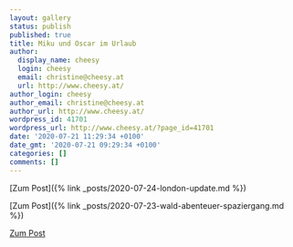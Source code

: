 ```yaml
---
layout: gallery
status: publish
published: true
title: Miku und Oscar im Urlaub
author:
  display_name: cheesy
  login: cheesy
  email: christine@cheesy.at
  url: http://www.cheesy.at/
author_login: cheesy
author_email: christine@cheesy.at
author_url: http://www.cheesy.at/
wordpress_id: 41701
wordpress_url: http://www.cheesy.at/?page_id=41701
date: '2020-07-21 11:29:34 +0100'
date_gmt: '2020-07-21 09:29:34 +0100'
categories: []
comments: []
---
```

<!-- wp:core-embed/wordpress {"url":"http://www.cheesy.at/2020/07/london-update/","type":"rich","providerNameSlug":"cheesy-at","className":""} -->
[Zum Post]({% link _posts/2020-07-24-london-update.md %})
<!-- /wp:core-embed/wordpress -->
<!-- wp:core-embed/wordpress {"url":"http://www.cheesy.at/2020/07/wald-abenteuer-spaziergang/","type":"rich","providerNameSlug":"cheesy-at","className":""} -->
[Zum Post]({% link _posts/2020-07-23-wald-abenteuer-spaziergang.md %})
<!-- /wp:core-embed/wordpress -->
<!-- wp:core-embed/wordpress {"url":"http://www.cheesy.at/fotos/leben-in-belfast/2020/miku-und-oscar-auf-urlaub/","type":"rich","providerNameSlug":"cheesy-at"} -->
[Zum Post](http://www.cheesy.at/fotos/leben-in-belfast/2020/miku-und-oscar-auf-urlaub/
)
<!-- /wp:core-embed/wordpress -->
<!-- wp:paragraph --><!-- /wp:paragraph -->
